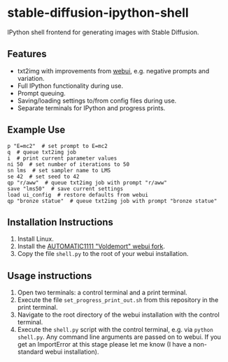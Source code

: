 # stable-diffusion-ipython-shell
IPython shell frontend for generating images with Stable Diffusion.

## Features

* txt2img with improvements from [webui](https://github.com/AUTOMATIC1111/stable-diffusion-webui), e.g. negative prompts and variation.
* Full IPython functionality during use.
* Prompt queuing.
* Saving/loading settings to/from config files during use.
* Separate terminals for IPython and progress prints.

## Example Use
```
p "E=mc2"  # set prompt to E=mc2
q  # queue txt2img job
i  # print current parameter values
ni 50  # set number of iterations to 50
sn lms  # set sampler name to LMS
se 42  # set seed to 42
qp "r/aww"  # queue txt2img job with prompt "r/aww"
save "lms50"  # save current settings
load ui_config  # restore defaults from webui
qp "bronze statue"  # queue txt2img job with prompt "bronze statue"
```

## Installation Instructions

1. Install Linux.
2. Install the [AUTOMATIC1111 "Voldemort" webui fork](https://github.com/AUTOMATIC1111/stable-diffusion-webui).
3. Copy the file `shell.py` to the root of your webui installation.

## Usage instructions

1. Open two terminals: a control terminal and a print terminal.
2. Execute the file `set_progress_print_out.sh` from this repository in the print terminal.
3. Navigate to the root directory of the webui installation with the control terminal.
4. Execute the `shell.py` script with the control terminal, e.g. via `python shell.py`. Any command line arguments are passed on to webui. If you get an ImportError at this stage please let me know (I have a non-standard webui installation).
